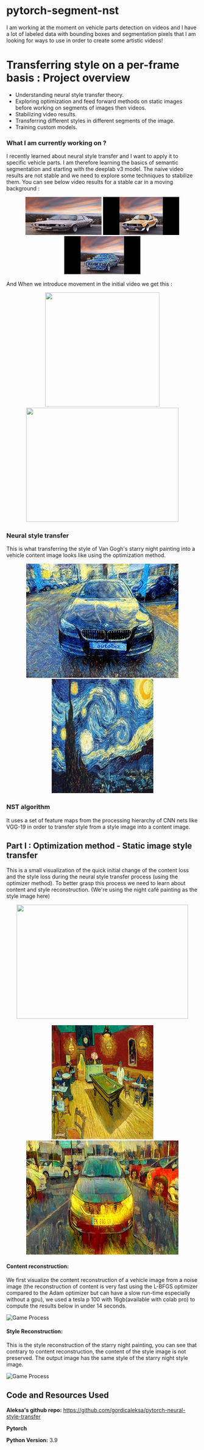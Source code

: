 # pytorch-segment-nst
I am working at the moment on vehicle parts detection on videos and I have a lot of labeled data with bounding boxes and segmentation pixels that I am looking for ways to use in order to create some artistic videos!
# Transferring style on a per-frame basis : Project overview
* Understanding neural style transfer theory.
* Exploring optimization and feed forward methods on static images before working on segments of images then videos.
* Stabilizing video results. 
* Transferring different styles in different segments of the image.
* Training custom models.

### What I am currently working on ?

I recently learned about neural style transfer and I want to apply it to specific vehicle parts. I am therefore learning the basics of semantic segmentation and starting with the deeplab v3 model. The naive video results are not stable and we need to explore some techniques to stabilize them. You can see below video results for a stable car in a moving background :

<p align="center">
<img src="https://github.com/aymanemoataz/pytorch-segment-nst/blob/main/results/car1_Trim.gif" width="200px" height="100px">
<img src="https://github.com/aymanemoataz/pytorch-segment-nst/blob/main/results/composed_background_masked_1_Trim.gif" width="200px" height="100px">
<img src="https://github.com/aymanemoataz/pytorch-segment-nst/blob/main/results/composed_background_masked_starry_1_Trim.gif" width="200px" height="100px">

</p>


And When we introduce movement in the initial video we get this :

<p align="center">
<img src="https://github.com/aymanemoataz/pytorch-segment-nst/blob/main/results/car2_Trim.gif" width="300px" height="300px">
<img src="https://github.com/aymanemoataz/pytorch-segment-nst/blob/main/results/stability_problem_Trim.gif" width="400px" height="300px">
</p>



### Neural style transfer

This is what transferring the style of Van Gogh's starry night painting into a vehicle content image looks like using the optimization method.


<p align="center">

<img src="https://github.com/aymanemoataz/pytorch-segment-nst/blob/main/results/bmw_starry.jpg" width="400px" height="300px">
<img src="image_nst/data/style-images/vg_starry_night_resized.jpg" width="267px" height="300px">
</p>





### NST algorithm

It uses a set of feature maps from the processing hierarchy of CNN nets like VGG-19 in order to transfer style from a style image into a content image. 
## Part I : Optimization method - Static image style transfer

This is a small visualization of the quick initial change of the content loss and the style loss during the neural style transfer process (using the optimizer method). To better grasp this process we need to learn about content and style reconstruction. (We're using the night café painting as the style image here)

<p align="center">
<img src="https://github.com/aymanemoataz/pytorch-segment-nst/blob/main/results/NST_Optimizer_Trim.gif" width="450px" height="300px">
</p>

<p align="center">
<img src="image_nst/data/style-images/vg_la_cafe.jpg" width="267px" height="300px">
<img src="https://github.com/aymanemoataz/pytorch-segment-nst/blob/main/results/fiatlacafe.jpg" width="400px" height="300px">
</p>


#### Content reconstruction:
We first visualize the content reconstruction of a vehicle image from a noise image (the reconstruction of content is very fast using the L-BFGS optimizer compared to the Adam optimizer but can have a slow run-time especially without a gpu), we used a tesla p 100 with 16gb(available with colab pro) to compute the results below in under 14 seconds.

![Game Process](https://github.com/aymanemoataz/pytorch-segment-nst/blob/main/results/noisefiat_Trim.gif)


#### Style Reconstruction:
This is the style reconstruction of the starry night painting, you can see that contrary to content reconstruction, the content of the style image is not preserved. The output image has the same style of the starry night style image. 

![Game Process](https://github.com/aymanemoataz/pytorch-segment-nst/blob/main/results/style_reconstruction_Trim.gif)






## Code and Resources Used 

**Aleksa's github repo:** https://github.com/gordicaleksa/pytorch-neural-style-transfer

**Pytorch**

**Python Version:** 3.9 


